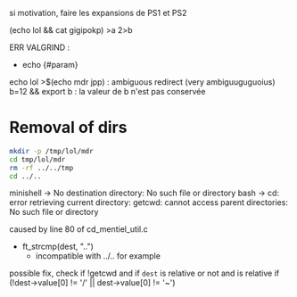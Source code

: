 si motivation, faire les expansions de PS1 et PS2

(echo lol && cat gigipokp) >a 2>b

ERR VALGRIND :
- echo {#param}

echo lol >$(echo mdr jpp) : ambiguous redirect (very ambiguuguguoius)
b=12 && export b : la valeur de b n'est pas conservée

# Removal of dirs

```sh
mkdir -p /tmp/lol/mdr
cd tmp/lol/mdr
rm -rf ../../tmp
cd ../..
```

minishell -> No destination directory: No such file or directory
bash -> cd: error retrieving current directory: getcwd: cannot access parent directories: No such file or directory

caused by line 80 of cd_mentiel_util.c
- ft_strcmp(dest, "..")
    - incompatible with ../.. for example

possible fix, check if !getcwd and if `dest` is relative or not
and is relative if (!dest->value[0] != '/' || dest->value[0] != '~')
